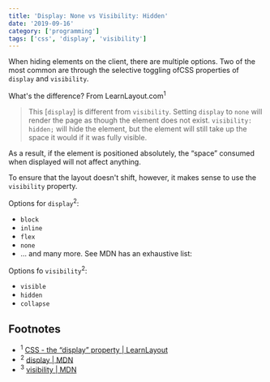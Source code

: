 ```yaml
---
title: 'Display: None vs Visibility: Hidden'
date: '2019-09-16'
category: ['programming']
tags: ['css', 'display', 'visibility']
---
```


When hiding elements on the client, there are multiple options. Two of the most common are through the selective toggling ofCSS properties of `display` and `visibility`.

What's the difference? From LearnLayout.com<sup>1</sup>

> This [`display`] is different from `visibility`. Setting `display` to `none` will render the page as though the element does not exist. `visibility: hidden;` will hide the element, but the element will still take up the space it would if it was fully visible.

As a result, if the element is positioned absolutely, the “space” consumed when displayed will not affect anything.

To ensure that the layout doesn't shift, however, it makes sense to use the `visibility` property.

Options for `display`<sup>2</sup>:
* `block`
* `inline`
* `flex`
* `none`
* … and many more. See MDN has an exhaustive list:

Options fo `visibility`<sup>2</sup>:
* `visible`
* `hidden`
* `collapse`

## Footnotes
* <sup>1</sup> [CSS - the “display” property | LearnLayout](http://learnlayout.com/display.html)
* <sup>2</sup> [display | MDN](https://developer.mozilla.org/en-US/docs/Web/CSS/display)
* <sup>3</sup> [visibility | MDN](https://developer.mozilla.org/en-US/docs/Web/CSS/visibility)

